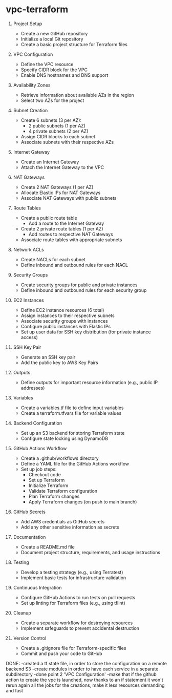 # vpc-terraform
1. Project Setup
   - Create a new GitHub repository
   - Initialize a local Git repository
   - Create a basic project structure for Terraform files

2. VPC Configuration
   - Define the VPC resource
   - Specify CIDR block for the VPC
   - Enable DNS hostnames and DNS support

3. Availability Zones
   - Retrieve information about available AZs in the region
   - Select two AZs for the project

4. Subnet Creation
   - Create 6 subnets (3 per AZ):
     - 2 public subnets (1 per AZ)
     - 4 private subnets (2 per AZ)
   - Assign CIDR blocks to each subnet
   - Associate subnets with their respective AZs

5. Internet Gateway
   - Create an Internet Gateway
   - Attach the Internet Gateway to the VPC

6. NAT Gateways
   - Create 2 NAT Gateways (1 per AZ)
   - Allocate Elastic IPs for NAT Gateways
   - Associate NAT Gateways with public subnets

7. Route Tables
   - Create a public route table
     - Add a route to the Internet Gateway
   - Create 2 private route tables (1 per AZ)
     - Add routes to respective NAT Gateways
   - Associate route tables with appropriate subnets

8. Network ACLs
   - Create NACLs for each subnet
   - Define inbound and outbound rules for each NACL

9. Security Groups
   - Create security groups for public and private instances
   - Define inbound and outbound rules for each security group

10. EC2 Instances
    - Define EC2 instance resources (6 total)
    - Assign instances to their respective subnets
    - Associate security groups with instances
    - Configure public instances with Elastic IPs
    - Set up user data for SSH key distribution (for private instance access)

11. SSH Key Pair
    - Generate an SSH key pair
    - Add the public key to AWS Key Pairs

12. Outputs
    - Define outputs for important resource information (e.g., public IP addresses)

13. Variables
    - Create a variables.tf file to define input variables
    - Create a terraform.tfvars file for variable values

14. Backend Configuration
    - Set up an S3 backend for storing Terraform state
    - Configure state locking using DynamoDB

15. GitHub Actions Workflow
    - Create a .github/workflows directory
    - Define a YAML file for the GitHub Actions workflow
    - Set up job steps:
      - Checkout code
      - Set up Terraform
      - Initialize Terraform
      - Validate Terraform configuration
      - Plan Terraform changes
      - Apply Terraform changes (on push to main branch)

16. GitHub Secrets
    - Add AWS credentials as GitHub secrets
    - Add any other sensitive information as secrets


17. Documentation
    - Create a README.md file
    - Document project structure, requirements, and usage instructions

18. Testing
    - Develop a testing strategy (e.g., using Terratest)
    - Implement basic tests for infrastructure validation

19. Continuous Integration
    - Configure GitHub Actions to run tests on pull requests
    - Set up linting for Terraform files (e.g., using tflint)

22. Cleanup
    - Create a separate workflow for destroying resources
    - Implement safeguards to prevent accidental destruction

23. Version Control
    - Create a .gitignore file for Terraform-specific files
    - Commit and push your code to GitHub

DONE:
-created a tf state file, in order to store the configuration on a remote backend S3
-create modules in order to have each service in a separate subdirectory
-done point 2 'VPC Configuration'
-make that if the github action to create the vpc is launched, now thanks to an if statement
    it won't rerun again all the jobs for the creations, make it less resources demanding and fast

